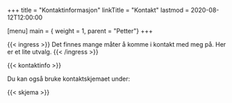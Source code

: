 +++
title = "Kontaktinformasjon"
linkTitle = "Kontakt"
lastmod = 2020-08-12T12:00:00

[menu]
main = { weight = 1, parent = "Petter"}
+++

{{< ingress >}}
Det finnes mange måter å komme i kontakt med meg på. Her er et lite utvalg.
{{< /ingress >}}

{{< kontaktinfo >}}

Du kan også bruke kontaktskjemaet under:

{{< skjema >}}
